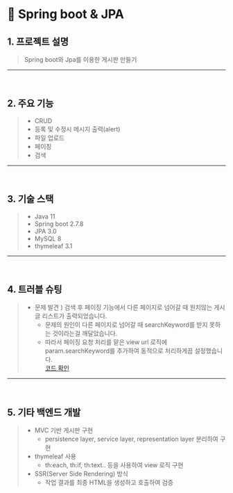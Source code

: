 # 📌 Spring boot & JPA

## 1. 프로젝트 설명
> Spring boot와 Jpa를 이용한 게시판 만들기

* * *
</br>

## 2. 주요 기능
> - CRUD
> - 등록 및 수정시 메시지 출력(alert)
> - 파일 업로드
> - 페이징
> - 검색

* * *

</br>

## 3. 기술 스택
> - Java 11
> - Spring boot 2.7.8
> - JPA 3.0
> - MySQL 8
> - thymeleaf 3.1

* * *

</br>

## 4. 트러블 슈팅
> - 문제 발견 ) 검색 후 페이징 기능에서 다른 페이지로 넘어갈 때 원치않는 게시글 리스트가 출력되었습니다. 
>   - 문제의 원인이 다른 페이지로 넘어갈 때 searchKeyword를 받지 못하는 것이라는걸 깨달았습니다.
>   - 따라서 페이징 요청 처리를 맡은 view url 로직에 param.searchKeyword를 추가하여 동적으로 처리하게끔 설정했습니다.
> </br> [코드 확인](https://github.com/ksungsu/SpringbootJPA/blob/464e20b01b8b3cf2f5cf4f01dadc75976f58a310/src/main/resources/templates/boardList.html#L22)

* * *

</br>

## 5. 기타 백엔드 개발
> - MVC 기반 게시판 구현
>   - persistence layer, service layer, representation layer 분리하여 구현
> - thymeleaf 사용
>   - th:each, th:if, th:text.. 등을 사용하여 view 로직 구현
> - SSR(Server Side Rendering) 방식
>   - 작업 결과를 최종 HTML을 생성하고 호출하여 검증





